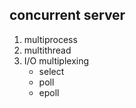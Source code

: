 ## concurrent server

1. multiprocess
2. multithread
3. I/O multiplexing
   - select
   - poll
   - epoll

